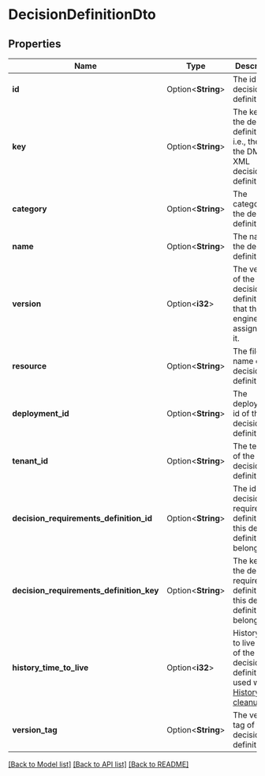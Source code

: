 # DecisionDefinitionDto

## Properties

Name | Type | Description | Notes
------------ | ------------- | ------------- | -------------
**id** | Option<**String**> | The id of the decision definition | [optional]
**key** | Option<**String**> | The key of the decision definition, i.e., the id of the DMN 1.0 XML decision definition. | [optional]
**category** | Option<**String**> | The category of the decision definition. | [optional]
**name** | Option<**String**> | The name of the decision definition. | [optional]
**version** | Option<**i32**> | The version of the decision definition that the engine assigned to it. | [optional]
**resource** | Option<**String**> | The file name of the decision definition. | [optional]
**deployment_id** | Option<**String**> | The deployment id of the decision definition. | [optional]
**tenant_id** | Option<**String**> | The tenant id of the decision definition. | [optional]
**decision_requirements_definition_id** | Option<**String**> | The id of the decision requirements definition this decision definition belongs to. | [optional]
**decision_requirements_definition_key** | Option<**String**> | The key of the decision requirements definition this decision definition belongs to. | [optional]
**history_time_to_live** | Option<**i32**> | History time to live value of the decision definition. Is used within [History cleanup](https://docs.camunda.org/manual/7.13/user-guide/process-engine/history/#history-cleanup). | [optional]
**version_tag** | Option<**String**> | The version tag of the decision definition. | [optional]

[[Back to Model list]](../README.md#documentation-for-models) [[Back to API list]](../README.md#documentation-for-api-endpoints) [[Back to README]](../README.md)


